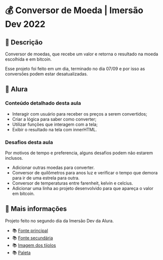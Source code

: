 # 💰 Conversor de Moeda | Imersão Dev 2022

## 📃 Descrição

Conversor de moedas, que recebe um valor e retorna o resultado na moeda escolhida e em bitcoin.

Esse projeto foi feito em um dia, terminado no dia 07/09 e por isso as conversões podem estar desatualizadas.

## 🤿 Alura

### Conteúdo detalhado desta aula

* Interagir com usuário para receber os preços a serem convertidos;
* Criar a lógica para saber como converter;
* Utilizar funções que interagem com a tela;
* Exibir o resultado na tela com innerHTML.

### Desafios desta aula

Por motivos de tempo e preferencia, alguns desafios podem não estarem inclusos.

* Adicionar outras moedas para converter.
* Conversor de quilômetros para anos luz e verificar o tempo que demora para ir de uma estrela para outra.
* Conversor de temperaturas entre farenheit, kelvin e celcius.
* Adicionar uma linha ao projeto desenvolvido para que apareça o valor em bitcoin.

## 📌 Mais informações

Projeto feito no segundo dia da Imersão Dev da Alura.

* 📚 [Fonte principal](https://fonts.google.com/specimen/Press+Start+2P?preview.text=Super%20Mario&preview.text_type=custom)
* 📚 [Fonte secundária](https://fonts.google.com/specimen/Silkscreen?preview.text=Super%20Mario&preview.text_type=custom)
* 📚 [Imagem dos tijolos](https://pixabay.com/pt/vectors/padronizar-super-mario-pixel-art-1929506/)
* 📚 [Paleta](https://www.canva.com/colors/color-palettes/facing-forward/)
